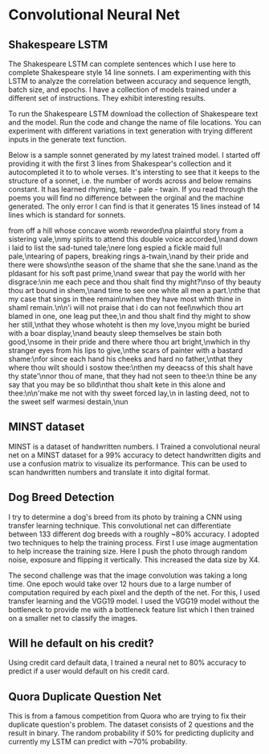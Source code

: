 # Convolutional Neural Net

## Shakespeare LSTM

The Shakespeare LSTM can complete sentences which I use here to complete Shakespeare style 14 line sonnets. I am experimenting with this LSTM to analyze the correlation between accuracy and sequence length, batch size, and epochs. I have a collection of models trained under a different set of instructions. They exhibit interesting results.

To run the Shakespeare LSTM download the collection of Shakespeare text and the model. Run the code and change the name of file locations. 
You can experiment with different variations in text generation with trying different inputs in the generate text function. 

Below is a sample sonnet generated by my latest trained model. I started off providing it with the first 3 lines from Shakespear's collection and it autocompleted it to to whole verses. It's intersting to see that it keeps to the structure of a sonnet, i.e. the number of words across and below remains constant. It has learned rhyming, tale - pale - twain. If you read through the poems you will find no difference between the orginal and the machine generated. The only error I can find is that it generates 15 lines instead of 14 lines which is standard for sonnets. 

from off a hill whose concave womb reworded\na plaintful story from a sistering vale,\nmy spirits to attend this double voice accorded,\nand down i laid to list the sad-tuned tale;\nere long espied a fickle maid full pale,\ntearing of papers, breaking rings a-twain,\nand by their pride and there were shows\nthe season of the shame that she the sane.\nand as the pldasant for his soft past prime,\nand swear that pay the world with her disgrace:\nin me each pece and thou shalt find thy might?\nso of thy beauty thou art bound in shem,\nand time to see one white all men a part.\nthe that my case that sings in thee remain\nwhen they have most whth thine in shaml remain.\n\n'i will not praise that i do can not feel\nwhich thou art blamed in one, one leag put thee,\n  and thou shalt find thy might to show her still,\nthat they whose whoteht is then my love,\nyou might be buried with a boar display,\nand beauty sleep themselves be stain both good,\nsome in their pride and there where thou art bright,\nwhich in thy stranger eyes from his lips to give,\nthe scars of painter with a bastard shame:\nfor since each hand his cheeks and hard no father,\nthat they where thou wilt should i sostow thee:\nthen my deeacss of this shalt have thy state'\nnor thou of mane, that they had not seen to thee:\n  thine be any say that you may be so blld\nthat thou shalt kete in this alone and thee:\n\n'make me not with thy sweet forced lay,\n  in lasting deed, not to the sweet self warmesi destain,\nun

## MINST dataset

MINST is a dataset of handwritten numbers. I Trained a convolutional neural net on a MINST dataset for a 99% accuracy to detect handwritten digits and use a confusion matrix to visualize its performance. This can be used to scan handwritten numbers and translate it into digital format. 

## Dog Breed Detection

I try to determine a dog's breed from its photo by training a CNN using transfer learning technique. This convolutional net can differentiate between 133 different dog breeds with a roughly ~80% accuracy. I adopted two techniques to help the training process. First I use image augmentation to help increase the training size. Here I push the photo through random noise, exposure and flipping it vertically. This increased the data size by X4. 

The second challenge was that the image convolution was taking a long time. One epoch would take over 12 hours due to a large number of computation required by each pixel and the depth of the net. For this, I used transfer learning and the VGG19 model. I used the VGG19 model without the bottleneck to provide me with a bottleneck feature list which I then trained on a smaller net to classify the images.

## Will he default on his credit?

Using credit card default data, I trained a neural net to 80% accuracy to predict if a user would default on his credit card. 

## Quora Duplicate Question Net

This is from a famous competition from Quora who are trying to fix their duplicate question's problem. The dataset consists of 2 questions and the result in binary. The random probability if 50% for predicting duplicity and currently my LSTM can predict with ~70% probability.
